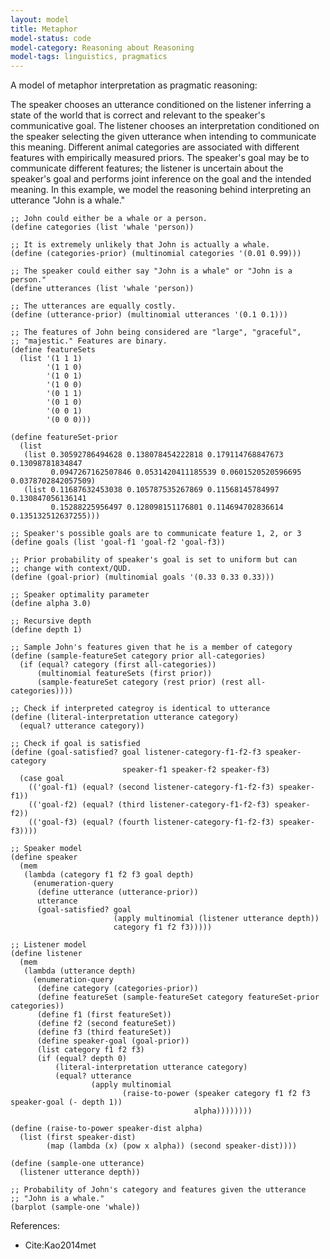 ```yaml
---
layout: model
title: Metaphor
model-status: code
model-category: Reasoning about Reasoning
model-tags: linguistics, pragmatics
---
```


A model of metaphor interpretation as pragmatic reasoning:

The speaker chooses an utterance conditioned on the listener inferring a state of the world that is correct and relevant to the speaker's communicative goal. The listener chooses an interpretation conditioned on the speaker selecting the given utterance when intending to communicate this meaning. Different animal categories are associated with different features with empirically measured priors. The speaker's goal may be to communicate different features; the listener is uncertain about the speaker's goal and performs joint inference on the goal and the intended meaning. In this example, we model the reasoning behind interpreting an utterance "John is a whale."
    
	;; John could either be a whale or a person.
	(define categories (list 'whale 'person))
	
	;; It is extremely unlikely that John is actually a whale.
	(define (categories-prior) (multinomial categories '(0.01 0.99)))
	
	;; The speaker could either say "John is a whale" or "John is a person."
	(define utterances (list 'whale 'person))
	
	;; The utterances are equally costly.
	(define (utterance-prior) (multinomial utterances '(0.1 0.1)))
	
	;; The features of John being considered are "large", "graceful",
	;; "majestic." Features are binary.
	(define featureSets
	  (list '(1 1 1)
	        '(1 1 0)
	        '(1 0 1)
	        '(1 0 0)
	        '(0 1 1)
	        '(0 1 0)
	        '(0 0 1)
	        '(0 0 0)))
	
	(define featureSet-prior
	  (list
	   (list 0.30592786494628 0.138078454222818 0.179114768847673 0.13098781834847 
	         0.0947267162507846 0.0531420411185539 0.0601520520596695 0.0378702842057509)
	   (list 0.11687632453038 0.105787535267869 0.11568145784997 0.130847056136141
	         0.15288225956497 0.128098151176801 0.114694702836614 0.135132512637255)))
	
	;; Speaker's possible goals are to communicate feature 1, 2, or 3
	(define goals (list 'goal-f1 'goal-f2 'goal-f3))
	
	;; Prior probability of speaker's goal is set to uniform but can
	;; change with context/QUD.
	(define (goal-prior) (multinomial goals '(0.33 0.33 0.33)))
	
	;; Speaker optimality parameter
	(define alpha 3.0)
	
	;; Recursive depth
	(define depth 1)
	
	;; Sample John's features given that he is a member of category
	(define (sample-featureSet category prior all-categories)
	  (if (equal? category (first all-categories))
	      (multinomial featureSets (first prior))
	      (sample-featureSet category (rest prior) (rest all-categories))))
	
	;; Check if interpreted categroy is identical to utterance
	(define (literal-interpretation utterance category)
	  (equal? utterance category))
	
	;; Check if goal is satisfied
	(define (goal-satisfied? goal listener-category-f1-f2-f3 speaker-category
	                         speaker-f1 speaker-f2 speaker-f3)
	  (case goal
	    (('goal-f1) (equal? (second listener-category-f1-f2-f3) speaker-f1))
	    (('goal-f2) (equal? (third listener-category-f1-f2-f3) speaker-f2))
	    (('goal-f3) (equal? (fourth listener-category-f1-f2-f3) speaker-f3))))
	
	;; Speaker model
	(define speaker
	  (mem
	   (lambda (category f1 f2 f3 goal depth)
	     (enumeration-query
	      (define utterance (utterance-prior))
	      utterance
	      (goal-satisfied? goal
	                       (apply multinomial (listener utterance depth))
	                       category f1 f2 f3)))))
	
	;; Listener model
	(define listener
	  (mem 
	   (lambda (utterance depth)
	     (enumeration-query
	      (define category (categories-prior))
	      (define featureSet (sample-featureSet category featureSet-prior categories))
	      (define f1 (first featureSet))
	      (define f2 (second featureSet))
	      (define f3 (third featureSet))
	      (define speaker-goal (goal-prior))
	      (list category f1 f2 f3)
	      (if (equal? depth 0)
	          (literal-interpretation utterance category)
	          (equal? utterance
	                  (apply multinomial
	                         (raise-to-power (speaker category f1 f2 f3 speaker-goal (- depth 1))
	                                         alpha))))))))
	
	(define (raise-to-power speaker-dist alpha)
	  (list (first speaker-dist)
	        (map (lambda (x) (pow x alpha)) (second speaker-dist))))
	
	(define (sample-one utterance)
	  (listener utterance depth))
	
	;; Probability of John's category and features given the utterance
	;; "John is a whale."
	(barplot (sample-one 'whale))

References:

- Cite:Kao2014met
